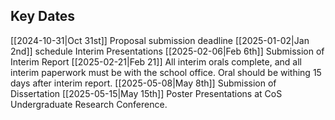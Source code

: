 
## Key Dates

[[2024-10-31|Oct 31st]] Proposal submission deadline
[[2025-01-02|Jan 2nd]] schedule Interim Presentations
[[2025-02-06|Feb 6th]] Submission of Interim Report
[[2025-02-21|Feb 21]] All interim orals complete, and all interim paperwork must be with the school office. Oral should be withing 15 days after interim report.
[[2025-05-08|May 8th]] Submission of Dissertation
[[2025-05-15|May 15th]] Poster Presentations at CoS Undergraduate Research Conference. 

